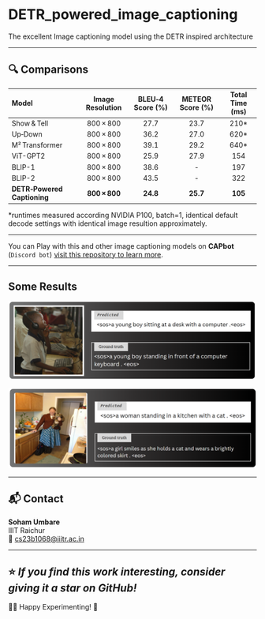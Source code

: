 # DETR_powered_image_captioning
The excellent Image captioning model using the DETR inspired architecture

---
## 🔍 Comparisons 

| Model                       | Image Resolution | BLEU‑4 Score (%) | METEOR Score (%) | Total Time (ms) |
| :-------------------------- | :--------------: | :--------------: | :--------------: | :-------------:  |
| Show & Tell             |     800 × 800    |       27.7       |       23.7       |       210*       |
| Up‑Down                 |     800 × 800    |       36.2       |       27.0       |       620*       |
| M² Transformer          |     800 × 800    |       39.1       |       29.2       |       640*       |
| ViT-GPT2          |     800 × 800    |       25.9       |       27.9       |       154       |
| BLIP-1          |     800 × 800    |       38.6       |       -       |       197       |
| BLIP-2          |     800 × 800    |       43.5       |       -        |       322       |
| **DETR‑Powered Captioning** |     **800 × 800**    |       **24.8**       |       **25.7**       |       **105**       |

*runtimes measured according NVIDIA P100, batch=1, identical default decode settings with identical image resultion approximately.

---
You can Play with this and other image captioning models on **CAPbot** (`Discord bot`) [visit this repository to learn more](https://github.com/theSohamTUmbare/CAPbot).

---

## Some Results 
![](Results/boy_computer.png)

![](Results/women_with_cat.png)

---
## 📬 Contact

**Soham Umbare**  
IIIT Raichur  
📧 cs23b1068@iiitr.ac.in

---

⭐ _If you find this work interesting, consider giving it a star on GitHub!_
---
🧑‍💻 Happy Experimenting! 🔬
